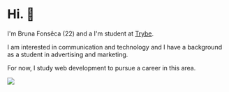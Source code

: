 <!--
**bruna-fonseca/bruna-fonseca** is a ✨ _special_ ✨ repository because its `README.md` (this file) appears on your GitHub profile.

Here are some ideas to get you started:

- 🔭 I’m currently working on ...
- 🌱 I’m currently learning ...
- 👯 I’m looking to collaborate on ...
- 🤔 I’m looking for help with ...
- 💬 Ask me about ...
- 📫 How to reach me: ...
- 😄 Pronouns: ...
- ⚡ Fun fact: ...

[![Linkedin Badge](https://img.shields.io/badge/linkedin-%230077B5.svg?&style=for-the-badge&logo=linkedin&logoColor=white)](https://www.linkedin.com/in/fonseca-bruna/)

[![Gmail Badge](https://img.shields.io/badge/gmail-D14836?&style=for-the-badge&logo=gmail&logoColor=white)](mailto:1998bfonseca@gmail.com)
-->

# Hi. 👋

I'm Bruna Fonsêca (22) and a I'm student at [Trybe](https://www.betrybe.com/). 

I am interested in communication and technology and I have a background as a student in advertising and marketing.

For now, I study web development to pursue a career in this area.

<a href="https://www.linkedin.com/in/fonseca-bruna/">
  <img src="https://img.shields.io/badge/BrunaFonseca-%230077B5.svg?&style=for-the-badge&logo=linkedin&logoColor=white"> 
  </a>
